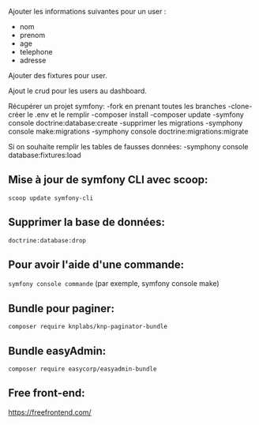 Ajouter les informations suivantes pour un user :

- nom
- prenom
- age
- telephone
- adresse

Ajouter des fixtures pour user.

Ajout le crud pour les users au dashboard.

Récupérer un projet symfony:
-fork en prenant toutes les branches
-clone-créer le .env et le remplir
-composer install
-composer update
-symfony console doctrine:database:create
-supprimer les migrations
-symphony console make:migrations
-symphony console doctrine:migrations:migrate

Si on souhaite remplir les tables de fausses données:
-symphony console database:fixtures:load

## Mise à jour de symfony CLI avec scoop:
`scoop update symfony-cli`

## Supprimer la base de données:
`doctrine:database:drop`

## Pour avoir l'aide d'une commande:
`symfony console commande` (par exemple, symfony console make)

## Bundle pour paginer:
`composer require knplabs/knp-paginator-bundle`
## Bundle easyAdmin:
`composer require easycorp/easyadmin-bundle`

## Free front-end:
https://freefrontend.com/

